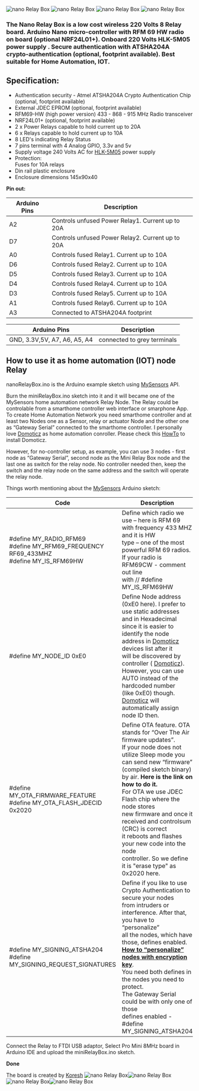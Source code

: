 ![nano Relay Box](https://github.com/EasySensors/nanoRelayBox/blob/master/pics/Arduino_nano_relay_box_4cr.jpg?raw=true)
![nano Relay Box](https://github.com/EasySensors/nanoRelayBox/blob/master/pics/Arduino_nano_relay_box_1cr.jpg?raw=true)
![nano Relay Box](https://github.com/EasySensors/nanoRelayBox/blob/master/pics/Arduino_nano_relay_box_2cr.jpg?raw=true)
![nano Relay Box](https://github.com/EasySensors/nanoRelayBox/blob/master/pics/Arduino_nano_relay_box_3cr.jpg?raw=true)



### The Nano Relay Box  is a low cost wireless 220 Volts 8 Relay board.  Arduino Nano micro-controller with RFM 69 HW radio on board (optional NRF24L01+).  Onboard 220 Volts HLK-5M05  power supply . Secure authentication with ATSHA204A crypto-authentication (optional, footprint available). Best suitable for Home Automation, IOT.  

## Specification: ##
 - Authentication security - Atmel ATSHA204A Crypto Authentication Chip (optional, footprint available)
 - External JDEC EPROM (optional, footprint available)
 - RFM69-HW (high power version) 433 - 868 - 915 MHz Radio transceiver
 - NRF24L01+ (optional, footprint available)
 - 2 x Power Relays capable to hold current up to 20A
 - 6 x Relays capable to hold current up to 10A
 - 8 LED's indicating Relay Status
 - 7 pins terminal with 4 Analog GPIO, 3.3v  and 5v
 - Supply voltage 240 Volts AC for [HLK-5M05](http://www.hlktech.net/product_detail.php?ProId=60)  power supply
 - Protection:<br>
	Fuses for 10A relays<br>
 - Din rail plastic enclosure 
 - Enclosure  dimensions 145x90x40

**Pin out:** 

Arduino Pins|Description
------------|--------------
A2 |	Controls unfused Power Relay1. Current up to 20A
D7 |	Controls unfused Power Relay2. Current up to 20A
A0 |	Controls fused Relay1. Current up to 10A 
D6 |	Controls fused Relay2. Current up to 10A
D5 |	Controls fused Relay3. Current up to 10A
D4 |	Controls fused Relay4. Current up to 10A
D3 |	Controls fused Relay5. Current up to 10A
A1 |	Controls fused Relay6. Current up to 10A
A3 |	Connected to ATSHA204A footprint

Arduino Pins|Description
------------|--------------
GND, 3.3V,5V, A7, A6, A5, A4| connected to grey terminals 

How to use it as home automation (IOT) node Relay
------------------------------------------------------

nanoRelayBox.ino is the Arduino example sketch using [MySensors](https://www.mysensors.org/) API. 

Burn the miniRelayBox.ino sketch into it and it will became  one of the MySensors home automation network Relay Node. The Relay could be controlable from a smarthome controller web interface or smarphone App. 
To create Home Automation Network you need smarthome controller and at least two Nodes one as a Sensor, relay or actuator Node and the other one as “Gateway Serial” connected to the smarthome controller. I personally love [Domoticz](https://domoticz.com/) as home automation conroller. Please check this [HowTo](https://github.com/EasySensors/ButtonSizeNode/blob/master/DomoticzInstallMySensors.md) to install Domoticz.

However, for no-controller setup, as example, you can use 3 nodes - first node as “Gateway Serial”, second node as the Mini Relay Box node and the last one as switch for the relay node. No controller needed then, keep the switch and the relay node on the same address and the switch will operate the relay node.

Things worth mentioning about the  [MySensors](https://www.mysensors.org/) Arduino sketch: 


Code |	Description
------------|--------------
#define MY_RADIO_RFM69<br>#define MY_RFM69_FREQUENCY   RF69_433MHZ<br>#define MY_IS_RFM69HW|	Define which radio we use – here is RFM 69<br>with frequency 433 MHZ and it is HW<br>type – one of the most powerful RFM 69 radios.<br>If your radio is RFM69CW - comment out line<br>with // #define MY_IS_RFM69HW 
#define MY_NODE_ID 0xE0 | Define Node address (0xE0 here). I prefer to use static addresses<br> and in Hexadecimal since it is easier to identify the node<br> address in  [Domoticz](https://domoticz.com/) devices list after it<br> will be discovered by controller ( [Domoticz](https://domoticz.com/)).<br> However, you can use AUTO instead of the hardcoded number<br> (like 0xE0) though.  [Domoticz](https://domoticz.com/) will automatically assign node ID then.
#define MY_OTA_FIRMWARE_FEATURE<br>#define MY_OTA_FLASH_JDECID 0x2020 | Define OTA feature. OTA stands for “Over The Air firmware updates”.<br> If your node does not utilize Sleep mode you can send new “firmware”<br> (compiled sketch binary) by air. **Here is the link on how to do it.** <br>For OTA we use JDEC Flash chip where the node stores<br> new firmware and once it received and controlsum (CRC) is correct<br>  it reboots and flashes your new code into the node<br> controller. So we define it is "erase type" as 0x2020 here. 
#define MY_SIGNING_ATSHA204 <br>#define  MY_SIGNING_REQUEST_SIGNATURES | Define if you like to use Crypto Authentication to secure your nodes<br> from intruders or interference. After that, you have to “personalize”<br> all the nodes, which have those, defines enabled.<br> [**How to “personalize” nodes with encryption key**](https://github.com/EasySensors/ButtonSizeNode/blob/master/SecurityPersonalizationHowTo.md).<br> You need both defines in the nodes you need to protect.<br> The Gateway Serial could be with only one of those<br> defines enabled - #define MY_SIGNING_ATSHA204

Connect the Relay to FTDI USB adaptor, Select Pro Mini 8MHz board in Arduino IDE and upload the miniRelayBox.ino sketch.

**Done**


The board is created by  [Koresh](https://www.openhardware.io/user/143/projects/Koresh)
![nano Relay Box](https://github.com/EasySensors/nanoRelayBox/blob/master/pics/Arduino_nano_relay_box_4.jpg?raw=true)![nano Relay Box](https://github.com/EasySensors/nanoRelayBox/blob/master/pics/Arduino_nano_relay_box_1.jpg?raw=true)![nano Relay Box](https://github.com/EasySensors/nanoRelayBox/blob/master/pics/Arduino_nano_relay_box_2.jpg?raw=true)![nano Relay Box](https://github.com/EasySensors/nanoRelayBox/blob/master/pics/Arduino_nano_relay_box_3.jpg?raw=true)
